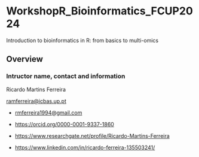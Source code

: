 # WorkshopR_Bioinformatics_FCUP2024
Introduction to bioinformatics in R: from basics to multi-omics

## Overview

### Intructor name, contact and information

Ricardo Martins Ferreira

ramferreira@icbas.up.pt

- rmferreira1994@gmail.com

- https://orcid.org/0000-0001-9337-1860

- https://www.researchgate.net/profile/Ricardo-Martins-Ferreira 

- https://www.linkedin.com/in/ricardo-ferreira-135503241/

